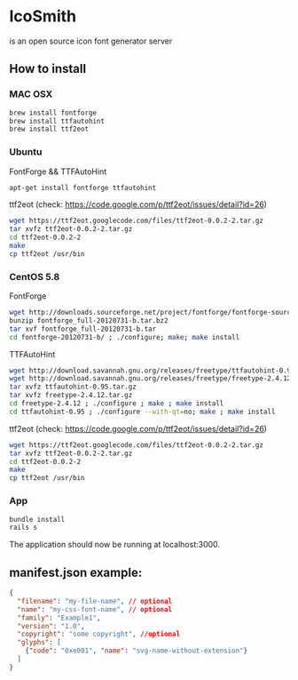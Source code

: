 # IcoSmith

is an open source icon font generator server

## How to install

### MAC OSX
```sh
brew install fontforge
brew install ttfautohint
brew install ttf2eot
```

### Ubuntu

FontForge && TTFAutoHint

```sh
apt-get install fontforge ttfautohint
```

ttf2eot (check: https://code.google.com/p/ttf2eot/issues/detail?id=26)
```sh
wget https://ttf2eot.googlecode.com/files/ttf2eot-0.0.2-2.tar.gz
tar xvfz ttf2eot-0.0.2-2.tar.gz
cd ttf2eot-0.0.2-2
make
cp ttf2eot /usr/bin
```

### CentOS 5.8

FontForge
```sh
wget http://downloads.sourceforge.net/project/fontforge/fontforge-source/fontforge_full-20120731-b.tar.bz2
bunzip fontforge_full-20120731-b.tar.bz2
tar xvf fontforge_full-20120731-b.tar
cd fontforge-20120731-b/ ; ./configure; make; make install
```

TTFAutoHint
```sh
wget http://download.savannah.gnu.org/releases/freetype/ttfautohint-0.95.tar.gz
wget http://download.savannah.gnu.org/releases/freetype/freetype-2.4.12.tar.gz
tar xvfz ttfautohint-0.95.tar.gz
tar xvfz freetype-2.4.12.tar.gz
cd freetype-2.4.12 ; ./configure ; make ; make install
cd ttfautohint-0.95 ; ./configure --with-qt=no; make ; make install
```

ttf2eot (check: https://code.google.com/p/ttf2eot/issues/detail?id=26)
```sh
wget https://ttf2eot.googlecode.com/files/ttf2eot-0.0.2-2.tar.gz
tar xvfz ttf2eot-0.0.2-2.tar.gz
cd ttf2eot-0.0.2-2
make
cp ttf2eot /usr/bin
```

### App
```sh
bundle install
rails s
```

The application should now be running at localhost:3000.

## manifest.json example:

```json
{
  "filename": "my-file-name", // optional
  "name": "my-css-font-name", // optional
  "family": "Example1",
  "version": "1.0",
  "copyright": "some copyright", //optional
  "glyphs": [
    {"code": "0xe001", "name": "svg-name-without-extension"}
  ]
}
```
